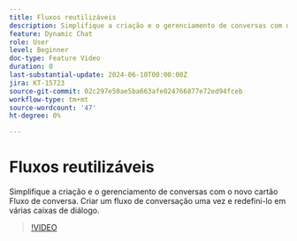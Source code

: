 ```yaml
---
title: Fluxos reutilizáveis
description: Simplifique a criação e o gerenciamento de conversas com um novo cartão de fluxo de conversação. Criar fluxo de conversação uma vez e redefinir o objetivo em várias caixas de diálogo
feature: Dynamic Chat
role: User
level: Beginner
doc-type: Feature Video
duration: 0
last-substantial-update: 2024-06-10T00:00:00Z
jira: KT-15723
source-git-commit: 02c297e50ae5ba663afe024766877e72ed94fceb
workflow-type: tm+mt
source-wordcount: '47'
ht-degree: 0%

---
```



# Fluxos reutilizáveis

Simplifique a criação e o gerenciamento de conversas com o novo cartão Fluxo de conversa. Criar um fluxo de conversação uma vez e redefini-lo em várias caixas de diálogo.

>[!VIDEO](https://video.tv.adobe.com/v/3429715/?learn=on)
